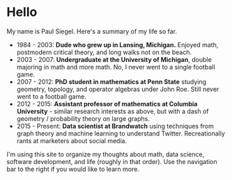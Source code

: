 # Hello
My name is Paul Siegel.  Here's a summary of my life so far.

* 1984 - 2003: **Dude who grew up in Lansing, Michigan.**  Enjoyed math, postmodern critical theory, and long walks not on the beach.
* 2003 - 2007: **Undergraduate at the University of Michigan**, double majoring in math and more math.  No, I never went to a single football game.
* 2007 - 2012: **PhD student in mathematics at Penn State** studying geometry, topology, and operator algebras under John Roe.  Still never went to a football game.
* 2012 - 2015: **Assistant professor of mathematics at Columbia University** - similar research interests as above, but with a dash of geometry / probability theory on large graphs.
* 2015 - Present: **Data scientist at Brandwatch** using techniques from graph theory and machine learning to understand Twitter.  Recreationally rants at marketers about social media.

I'm using this site to organize my thoughts about math, data science, software development, and life (roughly in that order).  Use the navigation bar to the right if you would like to learn more.
